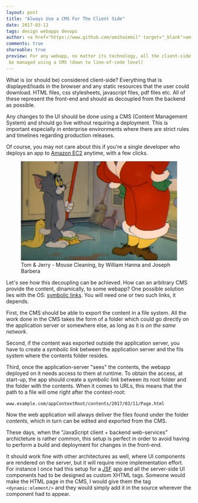 ```yaml
---
layout: post
title: "Always Use a CMS For The Client Side"
date: 2017-03-11
tags: design webapps devops
author: <a href="https://www.github.com/amihaiemil" target="_blank">amihaiemil</a>
comments: true
shareable: true
preview: For any webapp, no matter its technology, all the client-side content has to
 be managed using a CMS (down to line-of-code level)
---
```


What is (or should be) considered client-side? Everything that is displayed/loads
in the browser and any static resources that the user could download.
HTML files, css stylesheets, javascript files, pdf files etc. All of these
represent the front-end and should as decoupled from the backend as possible.

Any changes to the UI should be done using a CMS (Content Management System)
and should go live without requiring a deployment. This is important especially
in enterprise environments where there are strict rules and timelines
regarding production releases.

Of course, you may not care about this if you're a single developer who deploys
an app to [Amazon EC2](https://aws.amazon.com/ec2/) anytime, with a few clicks.

<figure class="articleimg">
 <img src="/images/mouse_cleaning.PNG" alt="Mouse Cleaning">
 <figcaption>
 Tom & Jerry - Mouse Cleaning, by  William Hanna and Joseph Barbera
 </figcaption>
</figure>

Let's see how this decoupling can be achieved. How can an arbitrary CMS provide the content,
dinamically, to some webapp? One possible solution lies with the OS: [symbolic links](https://en.wikipedia.org/wiki/Symbolic_link).
You will need one or two such links, it depends.

First, the CMS should be able to export the content in a file system. All the work
done in the CMS takes the form of a folder which could go directly on the
application server or somewhere else, as long as it is *on the same network*.

Second, if the content was exported outside the application server, you have to
create a *symbolic link* between the application server and the fils system where
the contents folder resides.

Third, once the application-server "sees" the contents, the webapp deployed on
it needs access to them at runtime. To obtain the access, at start-up, the app
should create a *symbolic link* between its root folder and the folder with
the contents. When it comes to URLs, this means that the path to a file will
ome right after the context-root:

```
www.example.com/appContextRoot/contents/2017/03/11/Page.html
```

Now the web application will always deliver the files found under
the folder *contents*, which in turn can be edited and exported from the CMS.

These days, when the "JavaScript client + backend web-services" archicteture is
rather common, this setup is perfect in order to avoid having to perform a build
and deployment for changes in the front-end.

It should work fine with other architectures as well, where UI components
are rendered on the server, but it will require more implementation effort.
For instance I once had this setup for a [JSF](https://en.wikipedia.org/wiki/JavaServer_Faces)
app and all the server-side UI components had to be designed as custom XHTML tags.
Someone would make the HTML page in the CMS, I would give them the tag ``<dynamic:element/>``
and they would simply add it in the source wherever the component had to appear.
